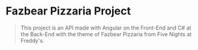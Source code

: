 # Fazbear Pizzaria Project

> This project is an API made with Angular on the Front-End and C# at the Back-End with the theme of Fazbear Pizzaria from Five Nights at Freddy's.
>
